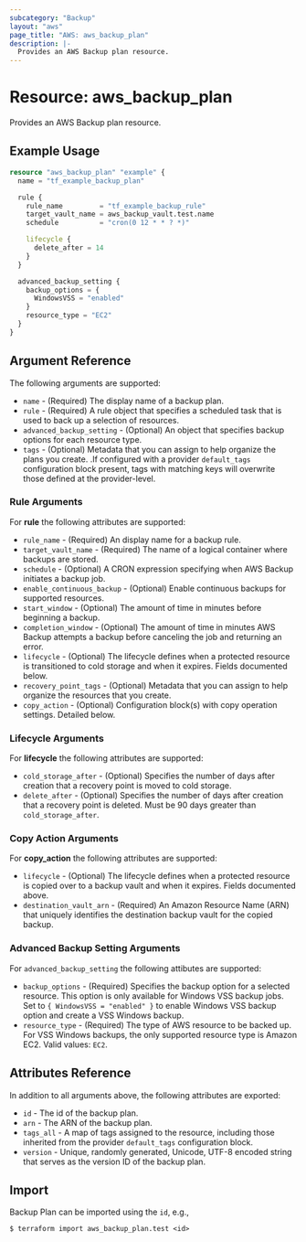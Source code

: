 ```yaml
---
subcategory: "Backup"
layout: "aws"
page_title: "AWS: aws_backup_plan"
description: |-
  Provides an AWS Backup plan resource.
---
```


# Resource: aws_backup_plan

Provides an AWS Backup plan resource.

## Example Usage

```terraform
resource "aws_backup_plan" "example" {
  name = "tf_example_backup_plan"

  rule {
    rule_name         = "tf_example_backup_rule"
    target_vault_name = aws_backup_vault.test.name
    schedule          = "cron(0 12 * * ? *)"

    lifecycle {
      delete_after = 14
    }
  }

  advanced_backup_setting {
    backup_options = {
      WindowsVSS = "enabled"
    }
    resource_type = "EC2"
  }
}
```

## Argument Reference

The following arguments are supported:

* `name` - (Required) The display name of a backup plan.
* `rule` - (Required) A rule object that specifies a scheduled task that is used to back up a selection of resources.
* `advanced_backup_setting` - (Optional) An object that specifies backup options for each resource type.
* `tags` - (Optional) Metadata that you can assign to help organize the plans you create. .If configured with a provider `default_tags` configuration block present, tags with matching keys will overwrite those defined at the provider-level.

### Rule Arguments
For **rule** the following attributes are supported:

* `rule_name` - (Required) An display name for a backup rule.
* `target_vault_name` - (Required) The name of a logical container where backups are stored.
* `schedule` - (Optional) A CRON expression specifying when AWS Backup initiates a backup job.
* `enable_continuous_backup` - (Optional) Enable continuous backups for supported resources.
* `start_window` - (Optional) The amount of time in minutes before beginning a backup.
* `completion_window` - (Optional) The amount of time in minutes AWS Backup attempts a backup before canceling the job and returning an error.
* `lifecycle` - (Optional) The lifecycle defines when a protected resource is transitioned to cold storage and when it expires.  Fields documented below.
* `recovery_point_tags` - (Optional) Metadata that you can assign to help organize the resources that you create.
* `copy_action` - (Optional) Configuration block(s) with copy operation settings. Detailed below.

### Lifecycle Arguments
For **lifecycle** the following attributes are supported:

* `cold_storage_after` - (Optional) Specifies the number of days after creation that a recovery point is moved to cold storage.
* `delete_after` - (Optional) Specifies the number of days after creation that a recovery point is deleted. Must be 90 days greater than `cold_storage_after`.

### Copy Action Arguments
For **copy_action** the following attributes are supported:

* `lifecycle` - (Optional) The lifecycle defines when a protected resource is copied over to a backup vault and when it expires.  Fields documented above.
* `destination_vault_arn` - (Required) An Amazon Resource Name (ARN) that uniquely identifies the destination backup vault for the copied backup.

### Advanced Backup Setting Arguments
For `advanced_backup_setting` the following attibutes are supported:

* `backup_options` - (Required) Specifies the backup option for a selected resource. This option is only available for Windows VSS backup jobs. Set to `{ WindowsVSS = "enabled" }` to enable Windows VSS backup option and create a VSS Windows backup.
* `resource_type` - (Required) The type of AWS resource to be backed up. For VSS Windows backups, the only supported resource type is Amazon EC2. Valid values: `EC2`.

## Attributes Reference

In addition to all arguments above, the following attributes are exported:

* `id` - The id of the backup plan.
* `arn` - The ARN of the backup plan.
* `tags_all` - A map of tags assigned to the resource, including those inherited from the provider `default_tags` configuration block.
* `version` - Unique, randomly generated, Unicode, UTF-8 encoded string that serves as the version ID of the backup plan.

## Import

Backup Plan can be imported using the `id`, e.g.,

```
$ terraform import aws_backup_plan.test <id>
```
